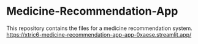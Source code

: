 # Medicine-Recommendation-App
This repository contains the files for a medicine recommendation system.
https://xtric6-medicine-recommendation-app-app-0xaese.streamlit.app/
